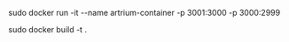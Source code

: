 sudo docker run -it --name artrium-container -p 3001:3000 -p 3000:2999 <imageID>

sudo docker build -t <image-name> .

